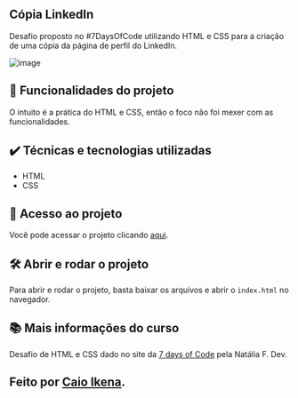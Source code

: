 ## Cópia LinkedIn
Desafio proposto no #7DaysOfCode utilizando HTML e CSS para a criação de uma cópia da página de perfil do LinkedIn.

![image](https://github.com/caioikn/linkedin/assets/28030999/488005d9-d611-485a-9999-ab2708775051)


## 🔨 Funcionalidades do projeto
O intuito é a prática do HTML e CSS, então o foco não foi mexer com as funcionalidades.

## ✔️ Técnicas e tecnologias utilizadas
* HTML
* CSS

## 📁 Acesso ao projeto
Você pode acessar o projeto clicando [aqui](https://linkedin-dusky-beta.vercel.app/).

## 🛠️ Abrir e rodar o projeto
Para abrir e rodar o projeto, basta baixar os arquivos e abrir o `index.html` no navegador.

## 📚 Mais informações do curso
Desafio de HTML e CSS dado no site da [7 days of Code](https://7daysofcode.io/) pela Natália F. Dev. 

<h2>Feito por <a href="https://www.linkedin.com/in/caioikena/">Caio Ikena</a>.</h2>
